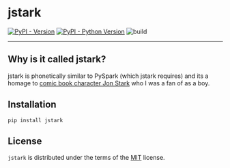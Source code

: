 # jstark

[![PyPI - Version](https://img.shields.io/pypi/v/jstark.svg)](https://pypi.org/project/jstark)
[![PyPI - Python Version](https://img.shields.io/pypi/pyversions/jstark.svg)](https://pypi.org/project/jstark)
![build](https://github.com/jamiekt/jstark/actions/workflows/test.yml/badge.svg)

-----

## Why is it called jstark?

jstark is phonetically similar to PySpark (which jstark requires) and its a homage to [comic book character Jon Stark](https://www.worthpoint.com/worthopedia/football-picture-story-monthly-stark-423630034) who I was a fan of as a boy.

## Installation

```console
pip install jstark
```

## License

`jstark` is distributed under the terms of the [MIT](https://spdx.org/licenses/MIT.html) license.
